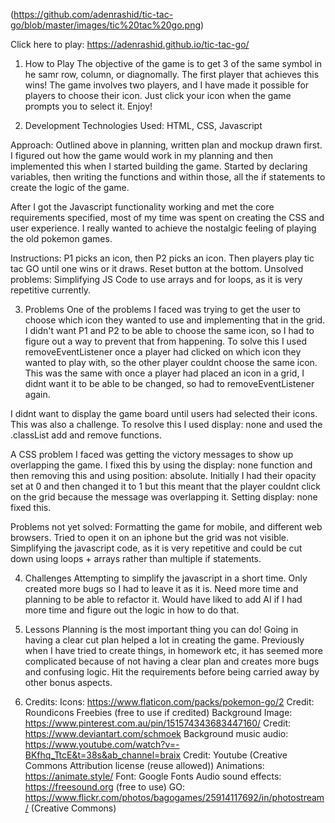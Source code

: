 (https://github.com/adenrashid/tic-tac-go/blob/master/images/tic%20tac%20go.png)

Click here to play: https://adenrashid.github.io/tic-tac-go/

1. How to Play 
The objective of the game is to get 3 of the same symbol in he samr row, column, or diagnomally. The first player that achieves this wins! 
The game involves two players, and I have made it possible for players to choose their icon. Just click your icon when the game prompts you to select it. 
Enjoy!

2. Development
Technologies Used: HTML, CSS, Javascript

Approach: Outlined above in planning, written plan and mockup drawn first. I figured out how the game would work in my planning and then implemented this when I started building the game. Started by declaring variables, then writing the functions and within those, all the if statements to create the logic of the game. 

After I got the Javascript functionality working and met the core requirements specified, most of my time was spent on creating the CSS and user experience. I really wanted to achieve the nostalgic feeling of playing the old pokemon games. 

Instructions: P1 picks an icon, then P2 picks an icon. Then players play tic tac GO until one wins or it draws. Reset button at the bottom.
Unsolved problems: Simplifying JS Code to use arrays and for loops, as it is very repetitive currently. 

3. Problems 
One of the problems I faced was trying to get the user to choose which icon they wanted to use and implementing that in the grid. I didn't want P1 and P2 to be able to choose the same icon, so I had to figure out a way to prevent that from happening. To solve this I used removeEventListener once a player had clicked on which icon they wanted to play with, so the other player couldnt choose the same icon. This was the same with once a player had placed an icon in a grid, I didnt want it to be able to be changed, so had to removeEventListener again. 

I didnt want to display the game board until users had selected their icons. This was also a challenge. To resolve this I used display: none and used the .classList add and remove functions. 

A CSS problem I faced was getting the victory messages to show up overlapping the game. I fixed this by using the display: none function and then removing this and using position: absolute. Initially I had their opacity set at 0 and then changed it to 1 but this meant that the player couldnt click on the grid because the message was overlapping it. Setting display: none fixed this. 

Problems not yet solved: Formatting the game for mobile, and different web browsers. Tried to open it on an iphone but the grid was not visible. Simplifying the javascript code, as it is very repetitive and could be cut down using loops + arrays rather than multiple if statements. 

4. Challenges 
Attempting to simplify the javascript in a short time. Only created more bugs so I had to leave it as it is. Need more time and planning to be able to refactor it. 
Would have liked to add AI if I had more time and figure out the logic in how to do that. 

5. Lessons
Planning is the most important thing you can do! Going in having a clear cut plan helped a lot in creating the game. Previously when I have tried to create things, in homework etc, it has seemed more complicated because of not having a clear plan and creates more bugs and confusing logic. 
Hit the requirements before being carried away by other bonus aspects. 

6. Credits: 
Icons: https://www.flaticon.com/packs/pokemon-go/2
Credit: Roundicons Freebies (free to use if credited)
Background Image: https://www.pinterest.com.au/pin/151574343683447160/
Credit: https://www.deviantart.com/schmoek
Background music audio: https://www.youtube.com/watch?v=-BKfhq_TtcE&t=38s&ab_channel=braix
Credit: Youtube (Creative Commons Attribution license (reuse allowed))
Animations: https://animate.style/
Font: Google Fonts
Audio sound effects: https://freesound.org (free to use)
GO: https://www.flickr.com/photos/bagogames/25914117692/in/photostream/ (Creative Commons)
